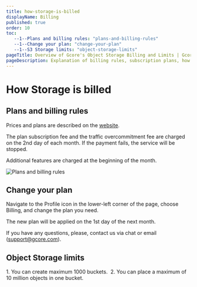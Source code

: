 ```yaml
---
title: how-storage-is-billed
displayName: Billing
published: true
order: 10
toc:
   --1--Plans and billing rules: "plans-and-billing-rules"
   --1--Change your plan: "change-your-plan"
   --1--S3 Storage limits: "object-storage-limits"
pageTitle: Overview of Gcore's Object Storage Billing and Limits | Gcore
pageDescription: Explanation of billing rules, subscription plans, how to change your plan, and Object Storage limits for optimal performance and availability.
---
```

# How Storage is billed  

## Plans and billing rules 

Prices and plans are described on the <a href="https://gcore.com/pricing/storage"  target="_blank">website</a>.

The plan subscription fee and the traffic overcommitment fee are charged on the 2nd day of each month. If the payment fails, the service will be stopped.

Additional features are charged at the beginning of the month.

<img src="https://assets.gcore.pro/docs/storage/billing/storage-tariffs-10.jpg" alt="Plans and billing rules">

## Change your plan

Navigate to the Profile icon in the lower-left corner of the page, choose Billing, and change the plan you need. 

The new plan will be applied on the 1st day of the next month.

If you have any questions, please, contact us via chat or email ([support@gcore.com](mailto:support@gcore.com)).

## Object Storage limits

1\.  You can create maximum 1000 buckets. 
2\.  You can place a maximum of 10 million objects in one bucket.   